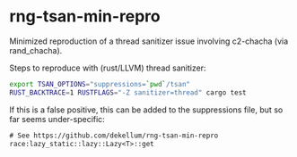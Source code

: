 # rng-tsan-min-repro

Minimized reproduction of a thread sanitizer issue involving c2-chacha
(via rand_chacha).

Steps to reproduce with (rust/LLVM) thread sanitizer:

``` bash
export TSAN_OPTIONS="suppressions=`pwd`/tsan"
RUST_BACKTRACE=1 RUSTFLAGS="-Z sanitizer=thread" cargo test
```

If this is a false positive, this can be added to the suppressions file, but so
far seems under-specific:

``` txt
# See https://github.com/dekellum/rng-tsan-min-repro
race:lazy_static::lazy::Lazy<T>::get
```
